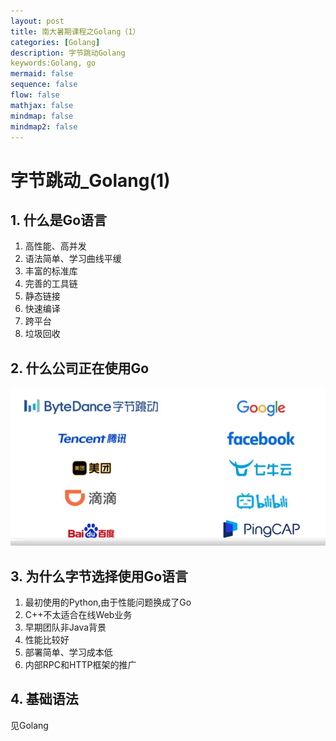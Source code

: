 ```yaml
---
layout: post
title: 南大暑期课程之Golang（1）
categories: [Golang]
description: 字节跳动Golang
keywords:Golang, go
mermaid: false
sequence: false
flow: false
mathjax: false
mindmap: false
mindmap2: false
---
```


# 字节跳动_Golang(1)

## 1. 什么是Go语言

1. 高性能、高并发
2. 语法简单、学习曲线平缓
3. 丰富的标准库
4. 完善的工具链
5. 静态链接
6. 快速编译
7. 跨平台
8. 垃圾回收

## 2. 什么公司正在使用Go

![202307111530687.png](https://github.com/ShadowOnYOU/images/blob/main/202307111530687.png?raw=true)

## 3. 为什么字节选择使用Go语言

1. 最初使用的Python,由于性能问题换成了Go
2. C++不太适合在线Web业务
3. 早期团队非Java背景
4. 性能比较好
5. 部署简单、学习成本低
6. 内部RPC和HTTP框架的推广

## 4. 基础语法

见Golang